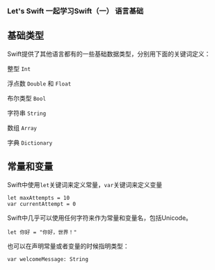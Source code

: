 ### **Let's Swift 一起学习Swift（一） 语言基础** ###

## 基础类型 ##

Swift提供了其他语言都有的一些基础数据类型，分别用下面的关键词定义：

整型 `Int`

浮点数 `Double` 和 `Float`

布尔类型 `Bool`

字符串 `String`

数组 `Array`

字典 `Dictionary`

## 常量和变量 ##

Swift中使用`let`关键词来定义常量，`var`关键词来定义变量

    let maxAttempts = 10
    var currentAttempt = 0

Swift中几乎可以使用任何字符来作为常量和变量名，包括Unicode。

    let 你好 = "你好，世界！"

也可以在声明常量或者变量的时候指明类型：
    
    var welcomeMessage: String

